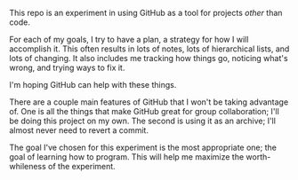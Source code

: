 This repo is an experiment in using GitHub as a tool for projects _other_ than code.

For each of my goals, I try to have a plan, a strategy for how I will accomplish it. This often results in lots of notes, lots of hierarchical lists, and lots of changing. It also includes me tracking how things go, noticing what's wrong, and trying ways to fix it.

I'm hoping GitHub can help with these things.

There are a couple main features of GitHub that I won't be taking advantage of. One is all the things that make GitHub great for group collaboration; I'll be doing this project on my own. The second is using it as an archive; I'll almost never need to revert a commit.

The goal I've chosen for this experiment is the most appropriate one; the goal of learning how to program. This will help me maximize the worth-whileness of the experiment.